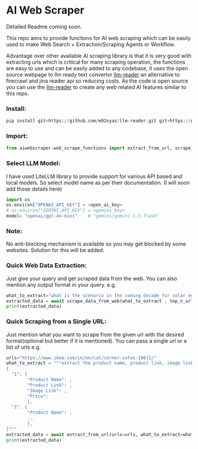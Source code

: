 # AI Web Scraper
Detailed Readme coming soon.

This repo aims to provide functions for AI web scraping which can be easily used to make Web Search + Extraction/Scraping Agents or Workflow.

Advantage over other available AI scraping library is that it is very good with extracting urls which is critical for many scraping operation, the functions are easy to use and can be easily added to any codebase, it uses the open source webpage to llm ready text convertor [llm-reader](https://github.com/m92vyas/llm-reader) an alternative to firecrawl and jina reader api so reducing costs.
As the code is open source you can use the [llm-reader](https://github.com/m92vyas/llm-reader) to create any web related AI features similar to this repo.

### Install:
```python
pip install git+https://github.com/m92vyas/llm-reader.git git+https://github.com/m92vyas/AI-web_scraper.git
```

### Import:
```python
from aiwebscraper.web_scrape_functions import extract_from_url, scrape_data_from_web
```

### Select LLM Model:
I have used LiteLLM library to provide support for various API based and local models. So select model name as per their documentation. (I will soon add those details here)
```python
import os
os.environ["OPENAI_API_KEY"] = <open_ai_key>
# os.environ["GEMINI_API_KEY"] = <gemini_key>
model= "openai/gpt-4o-mini"    # "gemini/gemini-1.5-flash"
```
### Note:
No anti-blocking mechanism is available so you may get blocked by some websites. Solution for this will be added.

### Quick Web Data Extraction:
Just give your query and get scraped data from the web. You can also mention any output format in your query. e.g.
```python
what_to_extract="what is the scenario in the coming decade for solar energy investment in india?"
extracted_data = await scrape_data_from_web(what_to_extract , top_n_urls=5, model=model)
print(extracted_data)
```

### Quick Scraping from a Single URL:
Just mention what you want to scrape from the given url with the desired format(optional but better if it is mentioned).
You can pass a single url or a list of urls e.g.
```python
urls="https://www.ikea.com/in/en/cat/corner-sofas-10671/"
what_to_extract = """extract the product name, product link, image link and price for all the products given in the webpage. The format should be:
{
  "1": {
        "Product Name": ,
        "Product Link": ,
        "Image Link": ,
        "Price":
        },
  "2": {
        "Product Name": ,
        ...
        },
}"""
extracted_data = await extract_from_url(urls=urls, what_to_extract=what_to_extract, model=model)
print(extracted_data)
```

